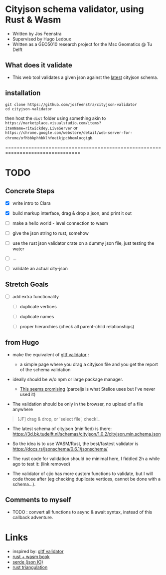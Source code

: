 # Cityjson schema validator, using Rust & Wasm 

- Written by Jos Feenstra
- Supervised by Hugo Ledoux
- Written as a GEO5010 research project for the Msc Geomatics @ Tu Delft 


What does it validate 
---------------------
- This web tool validates a given json against the [latest](https://3d.bk.tudelft.nl/schemas/cityjson/1.0.2/cityjson.min.schema.json) cityjson schema.


installation
------------

```
git clone https://github.com/josfeenstra/cityjson-validator
cd cityjson-validator
```

then host the `dist` folder using something akin to `https://marketplace.visualstudio.com/items?itemName=ritwickdey.LiveServer` or `https://chrome.google.com/webstore/detail/web-server-for-chrome/ofhbbkphhbklhfoeikjpcbhemlocgigb`.



================================================================================


TODO
====

Concrete Steps
--------------

  - [X] write intro to Clara 
  - [X] build markup interface, drag & drop a json, and print it out
  - [ ] make a hello world - level connection to wasm 
  - [ ] give the json string to rust, somehow
  - [ ] use the rust json validator crate on a dummy json file, just testing the water
  - [ ] ...
  - [ ] validate an actual city-json 
  

Stretch Goals 
-------------
  
  - [ ] add extra functionality 
    - [ ] duplicate vertices
    - [ ] duplicate names
    - [ ] proper hierarchies (check all parent-child relationships)


from Hugo
---------

- make the equivalent of [gltf validator](https://github.khronos.org/glTF-Validator/) : 
  - a simple page where you drag a cityjson file and you get the report of the schema validation

- ideally should be w/o npm or large package manager. 
  - [This seems promising](http://www.furidamu.org/blog/2020/07/10/rust-webassembly-in-the-browser/) (parceljs is what Stelios uses but I’ve never used it)

- The validation should be only in the browser, no upload of a file anywhere 
> [JF] drag & drop, or 'select file', check!_

- The latest schema of cityjson (minified) is there: https://3d.bk.tudelft.nl/schemas/cityjson/1.0.2/cityjson.min.schema.json
- So the idea is to use WASM/Rust, the best/fastest validator is https://docs.rs/jsonschema/0.6.1/jsonschema/

- The rust code for validation should be minimal here, I fiddled 2h a while ago to test it: (link removed)
- The validator of cjio has more custom functions to validate, but I will code those after (eg checking duplicate vertices, cannot be done with a schema…).


Comments to myself
------------------
- TODO : convert all functions to async & await syntax, instead of this callback adventure.



Links 
=====

- inspired by: [gltf validator](https://github.khronos.org/glTF-Validator/)       
- [rust + wasm book](https://rustwasm.github.io/docs/book/introduction.html)
- [serde (json IO)](https://docs.serde.rs/serde_json/)
- [rust triangulation](https://hugoledoux.github.io/startin_wasm/www/dist/)

